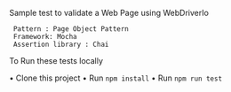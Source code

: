 Sample test to validate a Web Page using WebDriverIo

     Pattern : Page Object Pattern
     Framework: Mocha
     Assertion library : Chai

To Run these tests locally

•	Clone this project
•	Run `npm install`
•	Run `npm run test`
